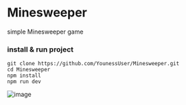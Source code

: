 # Minesweeper
simple Minesweeper game

### install & run project
```
git clone https://github.com/YounessUser/Minesweeper.git
cd Minesweeper
npm install
npm run dev
```



![image](https://user-images.githubusercontent.com/24857352/212984547-7cafd37e-8e8a-4570-8db4-62461cb10085.png)

